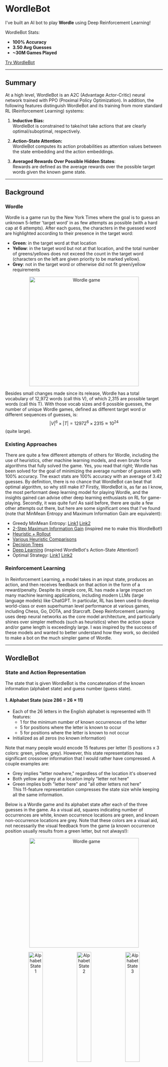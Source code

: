 # WordleBot

I've built an AI bot to play **Wordle** using Deep Reinforcement Learning! 

WordleBot Stats:  
- **100% Accuracy**  
- **3.50 Avg Guesses**  
- **~30M Games Played**

[Try WordleBot](https://huggingface.co/spaces/RylieWeaver/WordleBot)  

---

## Summary

At a high level, WordleBot is an A2C (Advantage Actor-Critic) neural network trained with PPO (Proximal Policy Optimization). In addition, the following features distinguish WordleBot and its training from more standard RL (Reinforcement Learning) systems:

1. **Inductive Bias:**  
   WordleBot is constrained to take/not take actions that are clearly optimal/suboptimal, respectively.

2. **Action-State Attention:**  
   WordleBot computes its action probabilities as attention values between the state embedding and the action embeddings.  

3. **Averaged Rewards Over Possible Hidden States**:  
   Rewards are defined as the average rewards over the possible target words given the known game state.  

---

## Background

### Wordle

Wordle is a game run by the New York Times where the goal is to guess an unknown 5-letter 'target word' in as few attempts as possible (with a hard cap at 6 attempts). After each guess, the characters in the guessed word are highlighted according to their presence in the target word:
- **Green**: in the target word at that location
- **Yellow**: in the target word but not at that location, and the total number of greens/yellows does not exceed the count in the target word (characters on the left are given priority to be marked yellow).
- **Grey**: not in the target word or otherwise did not fit green/yellow requirements

<p align="center">
  <img src="images/game_peril.png" alt="Wordle game" width="350"/>
</p>

Besides small changes made since its release, Wordle has a total vocabulary of 12,972 words (call this V), of which 2,315 are possible target words (call this T). With those vocab sizes and 6 possible guesses, the number of unique Wordle games, defined as different target word or different sequences of guesses, is:
$$\lvert V \rvert^6 \times \lvert T \rvert = 12972^6 \times 2315 \approx 10^{24}$$
(quite large).  

### Existing Approaches

There are quite a few different attempts of others for Wordle, including the use of heuristics, other machine learning models, and even brute force algorithms that fully solved the game. Yes, you read that right; Wordle has been solved for the goal of minimizing the average number of guesses with 100% accuracy. The exact stats are 100% accuracy with an average of 3.42 guesses. By definition, there is no chance that WordleBot can beat that optimal algorithm, so why still make it? Firstly, WordleBot is, as far as I know, the most performant deep learning model for playing Wordle, and the insights gained can advise other deep learning enthusiasts on RL for game-playing. Secondly, it was quite fun! As said before, there are quite a few other attempts out there, but here are some significant ones that I've found (note that MinMean Entropy and Maximum Information Gain are equivalent): 
- Greedy MinMean Entropy: [Link1](https://jluebeck.github.io/posts/WordleSolver) [Link2](https://nhsjs.com/wp-content/uploads/2024/04/Using-Information-Theory-to-Play-Wordle-as-Optimally-as-Possible.pdf)  
- [2-Step Maximum Information Gain](https://www.youtube.com/watch?v=v68zYyaEmEA) (inspired me to make this WordleBot!)  
- [Heuristic + Rollout](https://arxiv.org/pdf/2211.10298)  
- [Various Heuristic Comparisons](https://arxiv.org/pdf/2408.11730)  
- [Decision Trees](https://jonathanolson.net/experiments/optimal-wordle-solutions)  
- [Deep Learning](https://andrewkho.github.io/wordle-solver/) (inspired WordleBot's Action-State Attention!)  
- Optimal Strategy: [Link1](https://auction-upload-files.s3.amazonaws.com/Wordle_Paper_Final.pdf) [Link2](https://sonorouschocolate.com/notes/index.php/)  

### Reinforcement Learning

In Reinforcement Learning, a model takes in an input state, produces an action, and then receives feedback on that action in the form of a reward/penalty. Despite its simple core, RL has made a large impact on many machine learning applications, including modern LLMs (large language models) like ChatGPT. In particular, RL has been used to develop world-class or even superhuman level performance at various games, including Chess, Go, DOTA, and Starcraft. Deep Reinforcement Learning uses deep neural networks as the core model architecture, and particularly shines over simpler methods (such as heuristics) when the action space and/or game length is exceedingly large. I was inspired by the success of these models and wanted to better understand how they work, so decided to make a bot on the much simpler game of Wordle.  

---

## WordleBot

### State and Action Representation

The state that is given WordleBot is the concatenation of the known information (alphabet state) and guess number (guess state). 
#### 1. Alphabet State (size 286 = 26 × 11)  
- Each of the 26 letters in the English alphabet is represented with 11 features:
  - 1 for the minimum number of known occurrences of the letter  
  - 5 for positions where the letter is known to occur  
  - 5 for positions where the letter is known to not occur  
- Initialized as all zeros (no known information)

Note that many people would encode 15 features per letter (5 positions x 3 colors: green, yellow, grey). However, this state representation has significant crossover information that I would rather have compressed. A couple examples are:  
- Grey implies "letter nowhere," regardless of the location it's observed  
- Both yellow and grey at a location imply "letter not here"  
- Green implies both "letter here" and "all other letters not here"  
This 11-feature representation compresses the state size while keeping all the same information.  

Below is a Wordle game and its alphabet state after each of the three guesses in the game. As a visual aid, squares indicating number of occurrences are white, known occurrence locations are green, and known non-occurrence locations are grey. Note that these colors are a visual aid, not necessarily the visual feedback from the game (a known occurrence position usually results from a green letter, but not always!):

<p align="center">
  <img src="images/game_peril.png" alt="Wordle game" width="350"/>
</p>

<p align="center">
  <img src="images/peril_state1.png" alt="Alphabet State 1" width="30%"/>
  <img src="images/peril_state2.png" alt="Alphabet State 2" width="30%"/>
  <img src="images/peril_state3.png" alt="Alphabet State 3" width="30%"/>
</p>

#### 2. Guess State (size 6)  
- A one-hot vector representing the current guess number (1-6), which tells WordleBot how far along in the game it is.

#### 3. Action (size 130 = 26 × 5)  
- Each action corresponds to guessing a 5-letter word.  
- The concatenation of five one-hot vectors, one for each position (26 possible letters × 5 positions) represents the actions.

Below are the representations for the word TRACE, LIONS, and MILLY:

<p align="center">
  <img src="images/trace_action.png" alt="TRACE Representation" width="20%"/>
  &nbsp;&nbsp;&nbsp;&nbsp;&nbsp;&nbsp;&nbsp;&nbsp;&nbsp;&nbsp;&nbsp;&nbsp;&nbsp;&nbsp;
  <img src="images/lions_action.png" alt="LIONS Representation" width="20%"/>
  &nbsp;&nbsp;&nbsp;&nbsp;&nbsp;&nbsp;&nbsp;&nbsp;&nbsp;&nbsp;&nbsp;&nbsp;&nbsp;&nbsp;
  <img src="images/milly_action.png" alt="MILLY Representation" width="20%"/>
</p>


### Inductive Bias  

Some actions in Wordle are clearly optimal or suboptimal given the current state, which can be succinctly stated as rules on the action space (a.k.a. inductive biases). WordleBot is constrained in its training and evaluation to follow three inductive biases in its training and evaluation:  
- **No repeats:** Never guess the same word twice.  
- **2 or fewer target words:** If there are only two of fewer possible target words, guess one of them.  
- **Final guess:** If on the last guess, choose from the remaining possible target words.

The action space is constrained by setting all disallowed action probabilities to 0 and then renormalizing. Specifically, before each action selection step, we first multiply the raw policy distribution \(\pi_\theta\) by a binary mask, where 1 indicates an allowed action and 0 indicates a disallowed action. The constrained policy is then defined as  

$$
\pi_{\theta, constraints} \quad = \quad \frac{\pi_{\theta} \cdot mask} {\sum_{A} \pi_{\theta} \cdot mask}
$$

Where A is the action space.  

Below we show an example game and the corresponding masks for each of its three guesses. For the first guess, no constraints are applied, so the mask is all ones. For the second guess, the **no repeats** constraint is applied, so the probability of guessing "TRACE" is set to zero. For the third guess, only one target word (QUITE) is consistent with the state, so the **2 or fewer target words** constraint applies and all other actions are masked out, leaving only "QUITE" with nonzero probability.

<p align="center">
  <img src="images/game_quite.png" alt="Wordle game" width="350"/>
</p>

<p align="center">
  <img src="images/quite_action_mask_1.png" alt="QUITE mask1" width="20%"/>
  &nbsp;&nbsp;&nbsp;&nbsp;&nbsp;&nbsp;&nbsp;&nbsp;&nbsp;&nbsp;&nbsp;&nbsp;&nbsp;&nbsp;
  <img src="images/quite_action_mask_2.png" alt="QUITE mask2" width="20%"/>
  &nbsp;&nbsp;&nbsp;&nbsp;&nbsp;&nbsp;&nbsp;&nbsp;&nbsp;&nbsp;&nbsp;&nbsp;&nbsp;&nbsp;
  <img src="images/quite_action_mask_3.png" alt="QUITE mask3" width="20%"/>
</p>

However, when we constrain the action space, the model doesn't directly learn through experience to align with the inductive biases, which may deprive the model of valuable gradient signals that are useful for other parts of the game. For example, taking the game above as an example, the never directly learns that "QUITE" is the superior third guess because it is never allowed to choose another guess to compare with. To address this, we add a KL-divergence loss term (called KL-Guide loss) between the model's raw policy $$\pi_{\theta}$$ and the constrained policy $$\pi_{\theta, constraints}$$. The KL-Guide loss term discourages actions that are masked out without needing to experience them. In fact, the KL-Guide loss provides a much richer learning signal than learning from experience because it can give feedback on many output probabilities at once. For example, in there is only one possible target word, the KL-Guide loss gives a gradient signal to ALL 12,972 probabilities (namely increase 1 probability and decrease the 12,971 others). On the other hand, experiential learning only gives a gradient signal to the single probability whose corresponding action was chosen. Overall, the KL-Guide Loss provides an extremely rich gradient signal to align WordleBot's action probabilities with the inductive biases without needing to experience the masked out actions.  

<div style="font-size:150%">
$$
\mathcal{L}_{\text{KL-Guide}}
= D_{\text{KL}}\!\left(\pi_{\theta} \;\|\; \pi_{\theta,\text{constraints}}\right)
$$
</div>

Note that to avoid explosions, we add a small \( \epsilon \) value and renormalize the probabilities fed into the KL-Guide loss. This is especially important for the constrained probabilities, which contain zero values.  

The KL-Guide loss is distinct from trust region policy optimization (TRPO). TRPO is a standard RL training procedure that includes a regularizing KL term (denoted KL-Reg) between the current policy and a reference policy from a previous checkpoint:  

$$
\mathcal{L}_{\text{KL-Reg}} 
= D_{\text{KL}}\!\left(\pi \;\|\; \pi_{\text{ref}}\right).
$$  

Rather than comparing the current policy with a previous checkpoint, the KL-Guide loss compares the current policy with its own constrained version (masked vs. unmasked). Including the KL-Guide loss and KL-Reg loss terms is independent: one, both, or neither can be used. For WordleBot, we apply both.  


### Action-State Attention

WordleBot computes the action probabilities as:  

<div style="font-size:150%">
$$
P = \text{softmax}_T \!\left( \frac{\phi_1(S) \, \phi_2(A)^T}{\sqrt{d}} \right)
$$
</div>

Where:
- $d$ is the embedding dimension and set as a hyperparameter
- $S$ is the state representation: shape $$[292]$$
- $A$ are the action representations: shape $$[\lvert V \rvert, 130]$$  
- $\phi_1$ is a learned function: $$\mathbb{R}^{292} \rightarrow \mathbb{R}^{d}$$
- $\phi_2$ is a learned function: $$\mathbb{R}^{130} \rightarrow \mathbb{R}^{d}$$
- $\phi_1(S)$ is the state embedding: shape $$[d]$$
- $\phi_2(A)$ are the action embeddings: $$[\lvert V \rvert, d]$$ 
- $T$ is the temperature parameter
- $P$ is the action probabilities: shape $$[\lvert V \rvert]$$

Note that when $T = 1$, this is exactly the standard formula for attention weights in Transformers, replacing $Q$ with $\phi_1(S)$ and $K^T$ with $$\phi_2(A)^T$$. Analogously, the state embedding acts as a query asking "What action is good given state $S$?" and the action embeddings act as keys, with the resultant attention weights indicating how good an action is for a particular state.  

By utilizing embeddings of the state AND actions, rather than just the state, WordleBot is able to transfer information between different actions. For example, if 'FIGHT' is a good guess, then 'MIGHT' probably is too. Most RL systems do not do this, instead embedding the state and projecting to an output dimension the size of the action space. As mentioned in the related existing approaches, [Andrew Ho](https://andrewkho.github.io/wordle-solver/) used a similar mechanism for his deep learning Wordle agent, however that model used a direct dot product without dividing by the square root of the dimensionality.  


### Reward Function

For any given state, there is a set M ⊆ V of possible target words, where V is the whole target vocabulary. WordleBot is given the average reward over **m** possible target words sampled from M, where **m** is a hyperparameter:

<div style="font-size:150%">
$$
R = \frac{1}{m} \sum_{i=1}^{m} R_{i}
$$
</div>

This reduces reward variance, increasing the reward for good guesses (even if not well-fit to the actual target word) and decreasing the reward for lucky guesses.  

The reward for each individual target word is defined as the sum of two components:
- **Information gain** via reduction of the possible target words, scaled to [0, 1]   
- **Correct word bonus** of 0.1 if the target word is guessed


### Other Notes
- Normalizing advantages per group helped a lot to improve on harder words.
- Using a replay loader is an option in WordleBot's training. However the latest iteration of WordleBot does not use it because (1) I didn't see a big difference in performance and (2) guessing words sooner helps my avg number of guesses, whether or not it was a hard word, but a replay loader biases the model to care specifically about the hard words.
- A KL-Best loss was included in training as well, which penalized the model for diverging from the best model observed so far.


### Thanks
- Zach Fox, for ideas related to WordleBot's architecture/training and the revision of this page.  
- My girlfriend, who is my daily Wordle buddy :)  



[LinkedIn](https://www.linkedin.com/in/rylie-weaver/) | [Email](mailto:rylieweaver9@gmail.com) | [GitHub](https://github.com/RylieWeaver)  |  [Try WordleBot](https://huggingface.co/spaces/RylieWeaver/WordleBot)  |  [WordleBot Source Code](https://github.com/RylieWeaver/WordleBot)  













